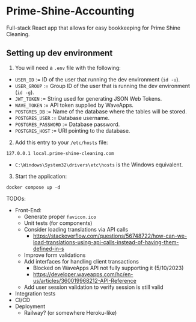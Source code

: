 # Prime-Shine-Accounting
Full-stack React app that allows for easy bookkeeping for Prime Shine Cleaning.

## Setting up dev environment
1. You will need a `.env` file with the following:
  - `USER_ID` := ID of the user that running the dev environment (`id -u`).
  - `USER_GROUP` := Group ID of the user that is running the dev environment (`id -g`).
  - `JWT_TOKEN` := String used for generating JSON Web Tokens.
  - `WAVE_TOKEN` := API token supplied by WaveApps.
  - `POSTGRES_DB` := Name of the database where the tables will be stored.
  - `POSTGRES_USER` := Database username.
  - `POSTGRES_PASSWORD` := Database password.
  - `POSTGRES_HOST` := URI pointing to the database.
2. Add this entry to your `/etc/hosts` file:
```
127.0.0.1 local.prime-shine-cleaning.com
```
- `C:\Windows\System32\drivers\etc\hosts` is the Windows equivalent.
3. Start the application:
```
docker compose up -d
```

TODOs:
- Front-End:
  - Generate proper `favicon.ico`
  - Unit tests (for components)
  - Consider loading translations via API calls
    - https://stackoverflow.com/questions/56748722/how-can-we-load-translations-using-api-calls-instead-of-having-them-defined-in-s
  - Improve form validations
  - Add interfaces for handling client transactions
    - Blocked on WaveApps API not fully supporting it (5/10/2023)
    - https://developer.waveapps.com/hc/en-us/articles/360019968212-API-Reference
  - Add user session validation to verify session is still valid
- Integration tests
- CI/CD
- Deployment
  - Railway? (or somewhere Heroku-like)
